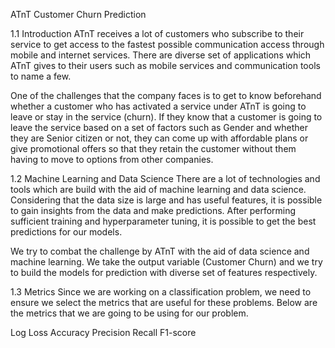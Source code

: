 ATnT Customer Churn Prediction

1.1 Introduction
ATnT receives a lot of customers who subscribe to their service to get access to the fastest possible communication access through mobile and internet services. There are diverse set of applications which ATnT gives to their users such as mobile services and communication tools to name a few.

One of the challenges that the company faces is to get to know beforehand whether a customer who has activated a service under ATnT is going to leave or stay in the service (churn). If they know that a customer is going to leave the service based on a set of factors such as Gender and whether they are Senior citizen or not, they can come up with affordable plans or give promotional offers so that they retain the customer without them having to move to options from other companies.

1.2 Machine Learning and Data Science
There are a lot of technologies and tools which are build with the aid of machine learning and data science. Considering that the data size is large and has useful features, it is possible to gain insights from the data and make predictions. After performing sufficient training and hyperparameter tuning, it is possible to get the best predictions for our models.

We try to combat the challenge by ATnT with the aid of data science and machine learning. We take the output variable (Customer Churn) and we try to build the models for prediction with diverse set of features respectively.

1.3 Metrics
Since we are working on a classification problem, we need to ensure we select the metrics that are useful for these problems. Below are the metrics that we are going to be using for our problem.

Log Loss
Accuracy
Precision
Recall
F1-score
